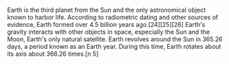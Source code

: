 Earth is the third planet from the Sun and the only astronomical object known to harbor life. According to radiometric dating and other sources of evidence, Earth formed over 4.5 billion years ago.[24][25][26] Earth's gravity interacts with other objects in space, especially the Sun and the Moon, Earth's only natural satellite. Earth revolves around the Sun in 365.26 days, a period known as an Earth year. During this time, Earth rotates about its axis about 366.26 times.[n 5]
